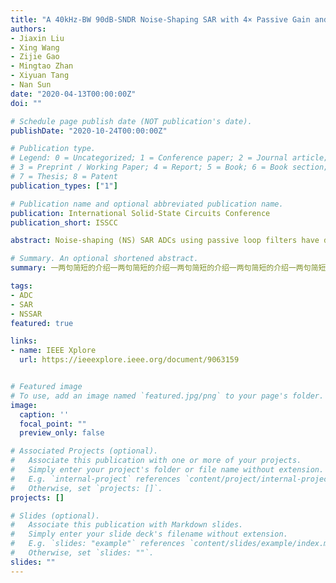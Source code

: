 ```yaml
---
title: "A 40kHz-BW 90dB-SNDR Noise-Shaping SAR with 4× Passive Gain and 2nd-Order Mismatch Error Shaping"
authors:
- Jiaxin Liu
- Xing Wang
- Zijie Gao
- Mingtao Zhan
- Xiyuan Tang
- Nan Sun
date: "2020-04-13T00:00:00Z"
doi: ""

# Schedule page publish date (NOT publication's date).
publishDate: "2020-10-24T00:00:00Z"

# Publication type.
# Legend: 0 = Uncategorized; 1 = Conference paper; 2 = Journal article;
# 3 = Preprint / Working Paper; 4 = Report; 5 = Book; 6 = Book section;
# 7 = Thesis; 8 = Patent
publication_types: ["1"]

# Publication name and optional abbreviated publication name.
publication: International Solid-State Circuits Conference
publication_short: ISSCC

abstract: Noise-shaping (NS) SAR ADCs using passive loop filters have drawn increasing attention due to their simplicity, low power, zero static current, and PVT robustness. However, prior works show limited resolution (ENOB≤13b) due to two main challenges. The 1 st one is thermal noise. Passive loop filters cannot provide gain [1]. Hence, their suppression of the comparator noise is limited. In addition, every capacitor switching introduces extra kT/C noise. To reduce noise, a passive gain of 2 is realized in [2]. It also realizes passive voltage summation, which obviates the need for a multipath comparator, further reducing the comparator noise. Nevertheless, it uses small capacitors for residue sampling to minimize signal attenuation, leading to a large total kT/C noise of 20kT/C (C is the DAC size). Also, its NTF is mild (zero at 0.5), leading to limited SQNR benefit. The 2 nd challenge is DAC mismatch. Classic DEM is unsuitable for SARs with a high-resolution DAC due to excessive hardware cost. To reduce circuit complexity, Ref. [3] applies DEM only to the MSB part of the DAC, but the LSB part still produces considerable errors. The mismatch error shaping (MES) technique of [4] is well suited for high-resolution binary DACs due to low hardware complexity, but it has its own limitations. First, it can only achieve 1 st -order shaping with limited error suppression capability. Also, being 1 st -order, it has strong signal dependence and can produce considerable tones, especially at low input amplitudes. In addition, it suffers from signal range loss.

# Summary. An optional shortened abstract.
summary: 一两句简短的介绍一两句简短的介绍一两句简短的介绍一两句简短的介绍一两句简短的介绍一两句简短的介绍

tags:
- ADC
- SAR
- NSSAR
featured: true

links:
- name: IEEE Xplore
  url: https://ieeexplore.ieee.org/document/9063159


# Featured image
# To use, add an image named `featured.jpg/png` to your page's folder. 
image:
  caption: ''
  focal_point: ""
  preview_only: false

# Associated Projects (optional).
#   Associate this publication with one or more of your projects.
#   Simply enter your project's folder or file name without extension.
#   E.g. `internal-project` references `content/project/internal-project/index.md`.
#   Otherwise, set `projects: []`.
projects: []

# Slides (optional).
#   Associate this publication with Markdown slides.
#   Simply enter your slide deck's filename without extension.
#   E.g. `slides: "example"` references `content/slides/example/index.md`.
#   Otherwise, set `slides: ""`.
slides: ""
---
```

